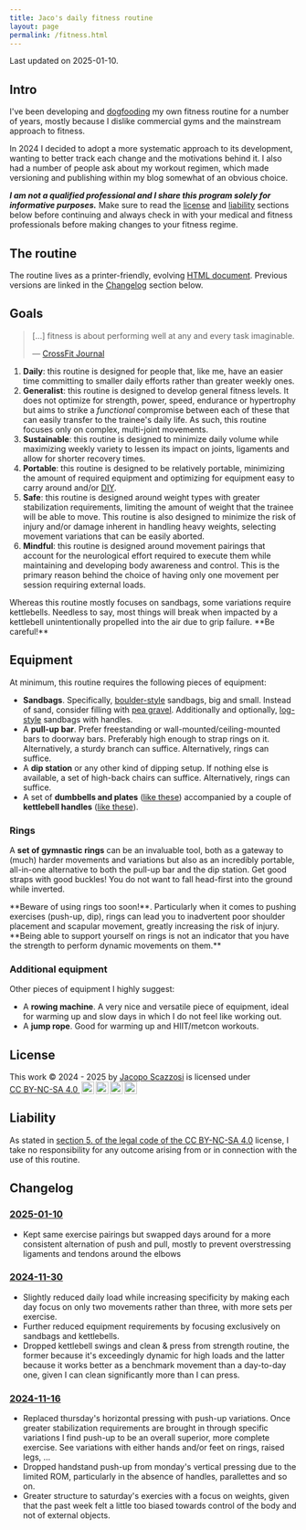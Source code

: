 ```yaml
---
title: Jaco's daily fitness routine
layout: page
permalink: /fitness.html
---
```


<aside markdown="1">
Last updated on <time datetime="2024-11-30">2025-01-10</time>.
</aside>

## Intro

I've been developing and [dogfooding][i1] my own fitness routine for a number
of years, mostly because I dislike commercial gyms and the mainstream approach
to fitness.

In 2024 I decided to adopt a more systematic approach to its development,
wanting to better track each change and the motivations behind it. I also had
a number of people ask about my workout regimen, which made versioning and
publishing within my blog somewhat of an obvious choice.

**_I am not a qualified professional and I share this program solely for
informative purposes._** Make sure to read the [license][i2] and [liability][i3]
sections below before continuing and always check in with your medical and
fitness professionals before making changes to your fitness regime.

[i1]: https://en.wikipedia.org/wiki/Eating_your_own_dog_food
[i2]: #license
[i3]: #liability

## The routine

The routine lives as a printer-friendly, evolving [HTML document][r4]. Previous
versions are linked in the [Changelog](#changelog) section below.

[r4]: ./fitness-routine/html/jaco-s-daily-fitness-routine.html

## Goals

> [...] fitness is about performing well at any and every task imaginable.
>
> &mdash; [CrossFit Journal][g1]

1. **Daily**: this routine is designed for people that, like me, have an
   easier time committing to smaller daily efforts rather than greater weekly
   ones.
2. **Generalist**: this routine is designed to develop general fitness levels.
   It does not optimize for strength, power, speed, endurance or hypertrophy
   but aims to strike a _functional_ compromise between each of these that can
   easily transfer to the trainee's daily life. As such, this routine focuses
   only on complex, multi-joint movements.
3. **Sustainable**: this routine is designed to minimize daily volume while
   maximizing weekly variety to lessen its impact on joints, ligaments and 
   allow for shorter recovery times.
4. **Portable**: this routine is designed to be relatively portable, minimizing
   the amount of required equipment and optimizing for equipment easy to carry
   around and/or [DIY][g3].
5. **Safe**: this routine is designed around weight types with greater
   stabilization requirements, limiting the amount of weight that the trainee
   will be able to move. This routine is also designed to minimize the risk of
   injury and/or damage inherent in handling heavy weights, selecting movement
   variations that can be easily aborted.
6. **Mindful**: this routine is designed around movement pairings that account
   for the neurological effort required to execute them while maintaining and
   developing body awareness and control. This is the primary reason behind the
   choice of having only one movement per session requiring external loads.

<aside markdown="1">
Whereas this routine mostly focuses on sandbags, some variations require
kettlebells. Needless to say, most things will break when impacted by a
kettlebell unintentionally propelled into the air due to grip failure.
**Be careful!**
</aside>
   
[g1]: https://journal.crossfit.com/article/what-is-fitness
[g2]: https://en.wikipedia.org/wiki/One-repetition_maximum
[g3]: https://en.wikipedia.org/wiki/Do_it_yourself

## Equipment

At minimum, this routine requires the following pieces of equipment:

- **Sandbags**. Specifically, [boulder-style][e4] sandbags, big and small.
  Instead of sand, consider filling with [pea gravel][e5]. Additionally and
  optionally, [log-style][e6] sandbags with handles.
- A **pull-up bar**. Prefer freestanding or wall-mounted/ceiling-mounted bars
  to doorway bars. Preferably high enough to strap rings on it. Alternatively,
  a sturdy branch can suffice. Alternatively, rings can suffice. 
- A **dip station** or any other kind of dipping setup. If nothing else is
  available, a set of high-back chairs can suffice. Alternatively, rings can
  suffice.
- A set of **dumbbells and plates** ([like these][e7]) accompanied by a couple
  of **kettlebell handles** ([like these][e8]).

### Rings 

A **set of gymnastic rings** can be an invaluable tool, both as a gateway to
(much) harder movements and variations but also as an incredibly portable,
all-in-one alternative to both the pull-up bar and the dip station. Get good
straps with good buckles! You do not want to fall head-first into the ground
while inverted.

<aside markdown="1">
**Beware of using rings too soon!**.  Particularly when it comes to pushing
exercises (push-up, dip), rings can lead you to inadvertent poor shoulder
placement and scapular movement, greatly increasing the risk of injury.
**Being able to support yourself on rings is not an indicator that you have
the strength to perform dynamic movements on them.**
</aside>  

### Additional equipment

Other pieces of equipment I highly suggest:

- A **rowing machine**. A very nice and versatile piece of equipment, ideal for
  warming up and slow days in which I do not feel like working out.
- A **jump rope**. Good for warming up and HIIT/metcon workouts.

[e1]: https://duckduckgo.com/?q=kettlebell+handle+for+dumbell&iax=images&ia=images
[e2]: https://duckduckgo.com/?q=kettlebell+handle+for+plates&iax=images&ia=images
[e3]: https://duckduckgo.com/?q=pea+gravel&iax=images&ia=images
[e4]: https://cdn.shopify.com/s/files/1/0398/6610/5901/products/image_88470b1e-bf7b-499e-9ae0-fba900ee6c61_1024x1024@2x.jpg?v=1622070398
[e5]: https://en.wikipedia.org/wiki/Gravel#Types
[e6]: https://assets.roguefitness.com/f_auto,q_auto,c_limit,w_1600,b_rgb:ffffff/catalog/Conditioning/Strength%20Equipment/Sand%20Bags/RA2210/RA2210-H_cgbvhx.png
[e7]: https://upload.wikimedia.org/wikipedia/commons/e/e3/TwoDumbbells.JPG
[e8]: https://duckduckgo.com/?q=kettlebell+handle&t=osx&iar=images&iax=images&ia=images

## License

<p xmlns:cc="http://creativecommons.org/ns#" xmlns:dct="http://purl.org/dc/terms/">This work © 2024 - 2025 by <a rel="cc:attributionURL dct:creator" property="cc:attributionName" href="https://treesandrobots.com">Jacopo Scazzosi</a> is licensed under <a href="https://creativecommons.org/licenses/by-nc-sa/4.0/?ref=chooser-v1" target="_blank" rel="license noopener noreferrer" style="display:inline-block;">CC BY-NC-SA 4.0 <img style="height:22px!important;margin-left:3px;vertical-align:text-bottom;" src="https://mirrors.creativecommons.org/presskit/icons/cc.svg?ref=chooser-v1" alt=""><img style="height:22px!important;margin-left:3px;vertical-align:text-bottom;" src="https://mirrors.creativecommons.org/presskit/icons/by.svg?ref=chooser-v1" alt=""><img style="height:22px!important;margin-left:3px;vertical-align:text-bottom;" src="https://mirrors.creativecommons.org/presskit/icons/nc.svg?ref=chooser-v1" alt=""><img style="height:22px!important;margin-left:3px;vertical-align:text-bottom;" src="https://mirrors.creativecommons.org/presskit/icons/sa.svg?ref=chooser-v1" alt=""></a></p>

## Liability

As stated in [section 5. of the legal code of the CC BY-NC-SA 4.0][lb1]
license, I take no responsibility for any outcome arising from or in connection
with the use of this routine.

[lb1]: https://creativecommons.org/licenses/by-nc-sa/4.0/legalcode#s5

## Changelog

### [2025-01-10](./fitness-routine/html/jaco-s-daily-fitness-routine-2025-01-10.html)

- Kept same exercise pairings but swapped days around for a more consistent
  alternation of push and pull, mostly to prevent overstressing ligaments and
  tendons around the elbows

### [2024-11-30](./fitness-routine/html/jaco-s-daily-fitness-routine-2024-11-30.html)

- Slightly reduced daily load while increasing specificity by making each day
  focus on only two movements rather than three, with more sets per exercise. 
- Further reduced equipment requirements by focusing exclusively on sandbags
  and kettlebells.
- Dropped kettlebell swings and clean & press from strength routine, the former
  because it's exceedingly dynamic for high loads and the latter because it
  works better as a benchmark movement than a day-to-day one, given I can clean
  significantly more than I can press.

### [2024-11-16](./fitness-routine/html/jaco-s-daily-fitness-routine-2024-11-16.html)

- Replaced thursday's horizontal pressing with push-up variations. Once greater
  stabilization requirements are brought in through specific variations I find
  push-up to be an overall superior, more complete exercise. See variations with
  either hands and/or feet on rings, raised legs, &hellip;
- Dropped handstand push-up from monday's vertical pressing due to the limited 
  ROM, particularly in the absence of handles, parallettes and so on.
- Greater structure to saturday's exercies with a focus on weights, given that
  the past week felt a little too biased towards control of the body and not of
  external objects.
